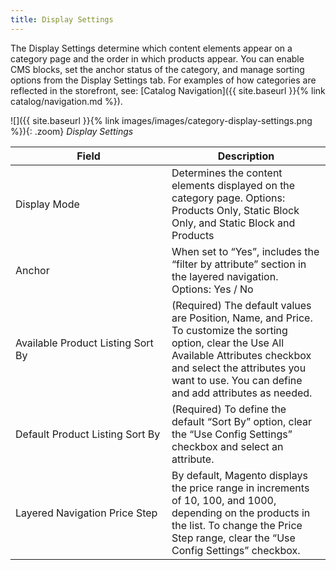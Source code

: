 ```yaml
---
title: Display Settings
---
```


The Display Settings determine which content elements appear on a category page and the order in which products appear. You can enable CMS blocks, set the anchor status of the category, and manage sorting options from the Display Settings tab. For examples of how categories are reflected in the storefront, see: [Catalog Navigation]({{ site.baseurl }}{% link catalog/navigation.md %}).

![]({{ site.baseurl }}{% link images/images/category-display-settings.png %}){: .zoom}
*Display Settings*

<table>
<col WIDTH="250">
<col WIDTH="auto">
      <thead>
         <tr>
            <th>Field</th>
            <th>Description</th>
         </tr>
      </thead>
      <tbody>
         <tr>
            <td>Display Mode</td>
            <td>Determines the content elements displayed on the category page. Options: Products Only, Static Block Only, and Static Block and Products
						</td>
         </tr>
         <tr>
            <td>Anchor</td>
            <td>When set to “Yes”, includes the “filter by attribute” section in the layered navigation. Options: Yes / No</td>
         </tr>
         <tr>
            <td>Available Product Listing Sort By</td>
            <td>(Required)  The default values are Position, Name, and Price. To customize the sorting option, clear the Use All Available Attributes checkbox and select the attributes you want to use. You can define and add attributes as needed.</td>
         </tr>
         <tr>
            <td>Default Product Listing Sort By</td>
            <td>(Required) To define the default “Sort By” option, clear the “Use Config Settings” checkbox and select an attribute.</td>
         </tr>
         <tr>
            <td>Layered Navigation Price Step</td>
            <td>By default, Magento displays the price range in increments of 10, 100, and 1000, depending on the products in the list. To change the Price Step range, clear the “Use Config Settings” checkbox.</td>
         </tr>
      </tbody>
   </table>
